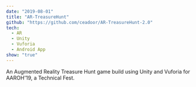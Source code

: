 ```yaml
---
date: "2019-08-01"
title: "AR-TreasureHunt"
github: "https://github.com/ceadoor/AR-TreasureHunt-2.0"
tech:
  - AR
  - Unity
  - Vuforia
  - Android App
show: "true"
---
```


An Augmented Reality Treasure Hunt game build using Unity and Vuforia for AAROH'19, a Technical Fest.
